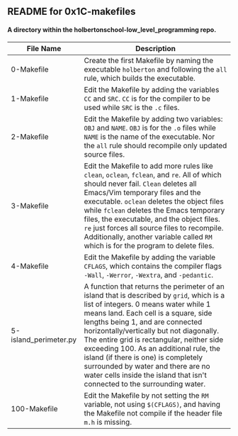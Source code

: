 ## README for 0x1C-makefiles ##
#### A directory within the holbertonschool-low_level_programming repo. ####

|  File Name  | Description |
| ----------- | --------- |
| 0-Makefile | Create the first Makefile by naming the executable `holberton` and following the `all` rule, which builds the executable. |
| 1-Makefile | Edit the Makefile by adding the variables `CC` and `SRC`. `CC` is for the compiler to be used while `SRC` is the `.c` files. |
| 2-Makefile | Edit the Makefile by adding two variables: `OBJ` and `NAME`. `OBJ` is for the `.o` files while `NAME` is the name of the executable. Nor the `all` rule should recompile only updated source files. |
| 3-Makefile | Edit the Makefile to add more rules like `clean`, `oclean`, `fclean`, and `re`. All of which should never fail. `Clean` deletes all Emacs/Vim temporary files and the executable. `oclean` deletes the object files while `fclean` deletes the Emacs temporary files, the executable, and the object files. `re` just forces all source files to recompile. Additionally, another variable called `RM` which is for the program to delete files. |
| 4-Makefile | Edit the Makefile by adding the variable `CFLAGS`, which contains the compiler flags `-Wall`, `-Werror`, `-Wextra`, and `-pedantic`. |
| 5-island_perimeter.py | A function that returns the perimeter of an island that is described by `grid`, which is a list of integers. 0 means water while 1 means land. Each cell is a square, side lengths being 1, and are connected horizontally/vertically but not diagonally. The entire grid is rectangular, neither side exceeding 100. As an additional rule, the island (if there is one) is completely surrounded by water and there are no water cells inside the island that isn't connected to the surrounding water. |
| 100-Makefile | Edit the Makefile by not setting the `RM` variable, not using `$(CFLAGS)`, and having the Makefile not compile if the header file `m.h` is missing. |
